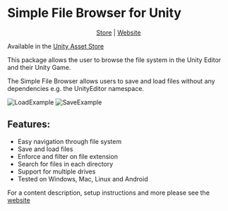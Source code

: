 # Simple File Browser for Unity

<p align="center">
	<a href="https://assetstore.unity.com/packages/tools/input-management/simple-file-browser-98451" rel="noreferrer" target="_blank">Store</a> |
  	<a href="https://gracesgames.com/SimpleFileBrowser/" rel="noreferrer" target="_blank">Website</a>
</p>


Available in the [Unity Asset Store](https://assetstore.unity.com/packages/tools/input-management/simple-file-browser-98451)

This package allows the user to browse the file system in the Unity Editor and their Unity Game.  

The Simple File Browser allows users to save and load files without any dependencies e.g. the UnityEditor namespace.

![LoadExample](https://github.com/GracesGames/SimpleFileBrowser/blob/master/Images/Load.png)
![SaveExample](https://github.com/GracesGames/SimpleFileBrowser/blob/master/Images/Save.png)

## Features:

- Easy navigation through file system 
- Save and load files 
- Enforce and filter on file extension 
- Search for files in each directory 
- Support for multiple drives 
- Tested on Windows, Mac, Linux and Android

For a content description, setup instructions and more please see the [website](https://gracesgames.com/SimpleFileBrowser/)
